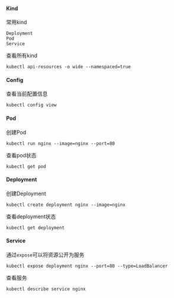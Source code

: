 #### Kind

常用kind

```
Deployment
Pod
Service
```

查看所有kind

```
kubectl api-resources -o wide --namespaced=true
```

#### Config

查看当前配置信息

```
kubectl config view
```

#### Pod

创建Pod

```
kubectl run nginx --image=nginx --port=80
```

查看pod状态

```
kubectl get pod
```

#### Deployment

创建Deployment

```
kubectl create deployment nginx --image=nginx
```

查看deployment状态

```
kubectl get deployment
```

#### Service

通过`expose`可以将资源公开为服务

```
kubectl expose deployment nginx --port=80 --type=LoadBalancer
```

查看服务

```
kubectl describe service nginx
```

